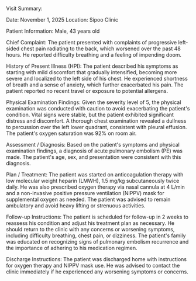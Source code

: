 Visit Summary:

Date: November 1, 2025
Location: Sipoo Clinic

Patient Information:
Male, 43 years old

Chief Complaint:
The patient presented with complaints of progressive left-sided chest pain radiating to the back, which worsened over the past 48 hours. He reported difficulty breathing and a feeling of impending doom.

History of Present Illness (HPI):
The patient described his symptoms as starting with mild discomfort that gradually intensified, becoming more severe and localized to the left side of his chest. He experienced shortness of breath and a sense of anxiety, which further exacerbated his pain. The patient reported no recent travel or exposure to potential allergens.

Physical Examination Findings:
Given the severity level of 5, the physical examination was conducted with caution to avoid exacerbating the patient's condition. Vital signs were stable, but the patient exhibited significant distress and discomfort. A thorough chest examination revealed a dullness to percussion over the left lower quadrant, consistent with pleural effusion. The patient's oxygen saturation was 92% on room air.

Assessment / Diagnosis:
Based on the patient's symptoms and physical examination findings, a diagnosis of acute pulmonary embolism (PE) was made. The patient's age, sex, and presentation were consistent with this diagnosis.

Plan / Treatment:
The patient was started on anticoagulation therapy with low molecular weight heparin (LMWH), 1.5 mg/kg subcutaneously twice daily. He was also prescribed oxygen therapy via nasal cannula at 4 L/min and a non-invasive positive pressure ventilation (NIPPV) mask for supplemental oxygen as needed. The patient was advised to remain ambulatory and avoid heavy lifting or strenuous activities.

Follow-up Instructions:
The patient is scheduled for follow-up in 2 weeks to reassess his condition and adjust his treatment plan as necessary. He should return to the clinic with any concerns or worsening symptoms, including difficulty breathing, chest pain, or dizziness. The patient's family was educated on recognizing signs of pulmonary embolism recurrence and the importance of adhering to his medication regimen.

Discharge Instructions:
The patient was discharged home with instructions for oxygen therapy and NIPPV mask use. He was advised to contact the clinic immediately if he experienced any worsening symptoms or concerns.